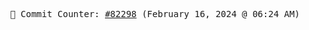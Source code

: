 <p align="center">
    <samp>
        📮 Commit Counter: <a href="https://github.com/Javascript-void0/Javascript-void0/commits/main">#82298</a> (February 16, 2024 @ 06:24 AM)
    </samp>
</p>